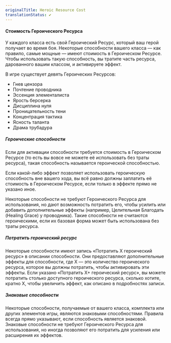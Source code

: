 ```yaml
---
originalTitle: Heroic Resource Cost
translationStatus: ✔️
---
```

#### Стоимость Героического Ресурса

У каждого класса есть свой Героический Ресурс, который ваш герой получает во время боя. Некоторые способности вашего класса — как правило, самые мощные — имеют стоимость в Героическом Ресурсе. Чтобы использовать такую способность, вы тратите часть ресурса, дарованного вашим классом, и активируете эффект.

В игре существует девять Героических Ресурсов:
- Гнев цензора    
- Почтение проводника    
- Эссенция элементалиста    
- Ярость берсерка    
- Дисциплина нуля    
- Проницательность тени
- Концентрация тактика    
- Ясность таланта    
- Драма трубадура

##### Героические способности

Если для активации способности требуется стоимость в Героическом Ресурсе (то есть вы вовсе не можете её использовать без траты ресурса), такая способность называется героической способностью.

Если какой-либо эффект позволяет использовать героическую способность вне вашего хода, вы всё равно должны заплатить её стоимость в Героическом Ресурсе, если только в эффекте прямо не указано иное.

Некоторые способности не требуют Героического Ресурса для использования, но дают возможность потратить его, чтобы усилить или добавить дополнительные эффекты (например, Целительная Благодать (Healing Grace) у проводника). Такие способности не считаются героическими, если их базовая форма может быть использована без траты ресурса.

##### Потратить героический ресурс

Некоторые способности имеют запись «Потратить X героический ресурс» в описании способности. Они предоставляют дополнительные эффекты для способности, где X — это количество героического ресурса, которое вы должны потратить, чтобы активировать эти эффекты. Если указано «Потратить X+ героический ресурс», вы можете потратить столько доступного героического ресурса, сколько хотите, кратно X, чтобы увеличить эффект, как описано в подробностях записи.

##### Знаковые способности

Некоторые способности, получаемые от вашего класса, комплекта или других элементов игры, являются знаковыми способностями. Правила всегда прямо указывают, если способность является знаковой. Знаковые способности не требуют Героического Ресурса для использования, но иногда позволяют его потратить для усиления или расширения их эффектов.
